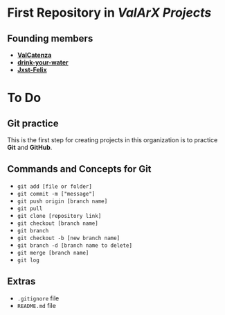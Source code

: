 # First Repository in **_ValArX Projects_**
## **Founding members**
- **[ValCatenza](https://github.com/ValCatenza)**
- **[drink-your-water](https://github.com/drink-your-water)**
- **[Jxst-Felix](https://github.com/Jxst-Felix)**

# To Do
## Git practice
This is the first step for creating projects in this organization is to practice **Git** and **GitHub**.

## Commands and Concepts for Git
- `git add [file or folder]`
- `git commit -m ["message"]`
- `git push origin [branch name]`
- `git pull`
- `git clone [repository link]`
- `git checkout [branch name]`
- `git branch`
- `git checkout -b [new branch name]`
- `git branch -d [branch name to delete]`
- `git merge [branch name]`
- `git log`

## Extras
- `.gitignore` file
- `README.md` file
